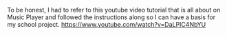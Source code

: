 To be honest, I had to refer to this youtube video tutorial that is all about on Music Player and followed the instructions along so I can have a basis for my school project.
https://www.youtube.com/watch?v=DaLPIC4NbYU
